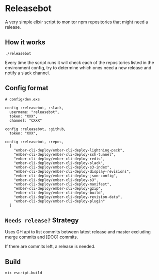 # Releasebot

A very simple elixir script to monitor npm repositories that might need a release.

## How it works

```
./releasebot
```

Every time the script runs it will check each of the repositories listed in the environment config, try to determine which ones need a new release and notify a slack channel.

## Config format

```
# config/dev.exs

config :releasebot, :slack,
  username: "releasebot",
  token: "XXX",
  channel: "CXXX"
  
config :releasebot, :github,
  token: "XXX",

config :releasebot, :repos,
  [
    "ember-cli-deploy/ember-cli-deploy-lightning-pack",
    "ember-cli-deploy/ember-cli-deploy-ssh-tunnel",
    "ember-cli-deploy/ember-cli-deploy-redis",
    "ember-cli-deploy/ember-cli-deploy-slack",
    "ember-cli-deploy/ember-cli-deploy-s3-index",
    "ember-cli-deploy/ember-cli-deploy-display-revisions",
    "ember-cli-deploy/ember-cli-deploy-json-config",
    "ember-cli-deploy/ember-cli-deploy-s3",
    "ember-cli-deploy/ember-cli-deploy-manifest",
    "ember-cli-deploy/ember-cli-deploy-gzip",
    "ember-cli-deploy/ember-cli-deploy-build",
    "ember-cli-deploy/ember-cli-deploy-revision-data",
    "ember-cli-deploy/ember-cli-deploy-plugin"
  ]
```

## `Needs release?` Strategy
Uses GH api to list commits between latest release and master excluding merge commits and [DOC] commits.

If there are commits left, a release is needed.

## Build

```
mix escript.build
```

